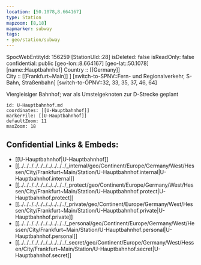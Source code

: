 ```yaml
---
location: [50.1078,8.664167] 
type: Station 
mapzoom: [8,18] 
mapmarker: subway 
tags:
- geo/station/subway
---
```

SpocWebEntityId: 156259
[StationUId::28] 
isDeleted: false
isReadOnly: false
confidential: public
[geo-lon::8.664167] 
[geo-lat::50.1078] 
[name::Hauptbahnhof] 
Country :: [[Germany]]  
City :: [[Frankfurt~Main]] ] 
[switch-to-SPNV::Fern- und Regionalverkehr, S-Bahn, Straßenbahn] 
[switch-to-ÖPNV::32, 33, 35, 37, 46, 64] 

Viergleisiger Bahnhof; war als Umsteigeknoten zur D-Strecke geplant

```leaflet
id: U-Hauptbahnhof.md
coordinates: [[U-Hauptbahnhof]] 
markerFile: [[U-Hauptbahnhof]] 
defaultZoom: 11 
maxZoom: 18
```


## Confidential Links & Embeds: 
- [[U-Hauptbahnhof|U-Hauptbahnhof]] 
- [[../../../../../../../../../../_internal/geo/Continent/Europe/Germany/West/Hessen/City/Frankfurt~Main/Station/U-Hauptbahnhof.internal|U-Hauptbahnhof.internal]] 
- [[../../../../../../../../../../_protect/geo/Continent/Europe/Germany/West/Hessen/City/Frankfurt~Main/Station/U-Hauptbahnhof.protect|U-Hauptbahnhof.protect]] 
- [[../../../../../../../../../../_private/geo/Continent/Europe/Germany/West/Hessen/City/Frankfurt~Main/Station/U-Hauptbahnhof.private|U-Hauptbahnhof.private]] 
- [[../../../../../../../../../../_personal/geo/Continent/Europe/Germany/West/Hessen/City/Frankfurt~Main/Station/U-Hauptbahnhof.personal|U-Hauptbahnhof.personal]] 
- [[../../../../../../../../../../_secret/geo/Continent/Europe/Germany/West/Hessen/City/Frankfurt~Main/Station/U-Hauptbahnhof.secret|U-Hauptbahnhof.secret]] 
